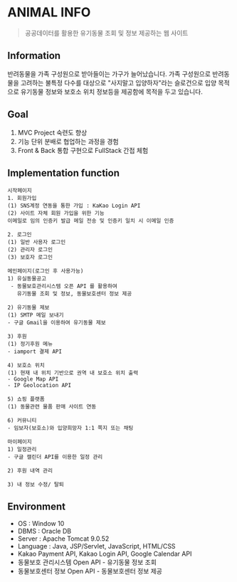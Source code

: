 # ANIMAL INFO
> 공공데이터를 활용한 유기동물 조회 및 정보 제공하는 웹 사이트

## Information
반려동물을 가족 구성원으로 받아들이는 가구가 늘어났습니다.
가족 구성원으로 반려동물을 고려하는 불특정 다수를 대상으로 
"사지말고 입양하자"라는 슬로건으로 입양 목적으로 유기동물 정보와 
보호소 위치 정보등을 제공함에 목적을 두고 있습니다.


## Goal
1. MVC Project 숙련도 향상
2. 기능 단위 분배로 협업하는 과정을 경험
3. Front & Back 통합 구현으로 FullStack 간접 체험

## Implementation function
```
시작페이지
1. 회원가입
(1) SNS계정 연동을 통한 가입 : KaKao Login API
(2) 사이트 자체 회원 가입을 위한 기능
이메일로 임의 인증키 발급 메일 전송 및 인증키 일치 시 이메일 인증 

2. 로그인 
(1) 일반 사용자 로그인 
(2) 관리자 로그인
(3) 보호자 로그인 
```

```
메인페이지(로그인 후 사용가능)
1) 유실동물공고
 - 동물보호관리시스템 오픈 API 를 활용하여 
   유기동물 조회 및 정보, 동물보호센터 정보 제공

2) 유기동물 제보 
(1) SMTP 메일 보내기
- 구글 Gmail을 이용하여 유기동물 제보 

3) 후원
(1) 정기후원 메뉴 
- iamport 결제 API

4) 보호소 위치 
(1) 현재 내 위치 기반으로 권역 내 보호소 위치 출력 
- Google Map API
- IP Geolocation API

5) 쇼핑 플랫폼
(1) 동물관련 물품 판매 사이트 연동 

6) 커뮤니티
- 임보자(보호소)와 입양희망자 1:1 쪽지 또는 채팅
```

```
마이페이지
1) 일정관리
- 구글 캘린더 API를 이용한 일정 관리 

2) 후원 내역 관리 

3) 내 정보 수정/ 탈퇴
```

## Environment
- OS : Window 10
- DBMS : Oracle DB 
- Server : Apache Tomcat 9.0.52
- Language : Java, JSP/Servlet, JavaScript, HTML/CSS
- Kakao Payment API, Kakao Login API, Google Calendar API
- 동물보호 관리시스템 Open API - 유기동물 정보 조회
- 동물보호센터 정보 Open API - 동물보호센터 정보 제공
